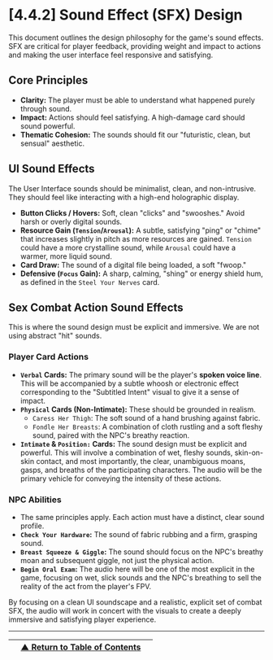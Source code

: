 <!-- Filename: LDD/[4] Art & Technical Implementation/[4.4] Audio Direction/[4.4.2] Sound Effect (SFX) Design.md -->

# [4.4.2] Sound Effect (SFX) Design

This document outlines the design philosophy for the game's sound effects. SFX are critical for player feedback, providing weight and impact to actions and making the user interface feel responsive and satisfying.

## Core Principles
*   **Clarity:** The player must be able to understand what happened purely through sound.
*   **Impact:** Actions should feel satisfying. A high-damage card should sound powerful.
*   **Thematic Cohesion:** The sounds should fit our "futuristic, clean, but sensual" aesthetic.

## UI Sound Effects
The User Interface sounds should be minimalist, clean, and non-intrusive. They should feel like interacting with a high-end holographic display.

*   **Button Clicks / Hovers:** Soft, clean "clicks" and "swooshes." Avoid harsh or overly digital sounds.
*   **Resource Gain (`Tension`/`Arousal`):** A subtle, satisfying "ping" or "chime" that increases slightly in pitch as more resources are gained. `Tension` could have a more crystalline sound, while `Arousal` could have a warmer, more liquid sound.
*   **Card Draw:** The sound of a digital file being loaded, a soft "fwoop."
*   **Defensive (`Focus` Gain):** A sharp, calming, "shing" or energy shield hum, as defined in the `Steel Your Nerves` card.

## Sex Combat Action Sound Effects
This is where the sound design must be explicit and immersive. We are not using abstract "hit" sounds.

### **Player Card Actions**
*   **`Verbal` Cards:** The primary sound will be the player's **spoken voice line**. This will be accompanied by a subtle whoosh or electronic effect corresponding to the "Subtitled Intent" visual to give it a sense of impact.
*   **`Physical` Cards (Non-Intimate):** These should be grounded in realism.
    *   `Caress Her Thigh`: The soft sound of a hand brushing against fabric.
    *   `Fondle Her Breasts`: A combination of cloth rustling and a soft fleshy sound, paired with the NPC's breathy reaction.
*   **`Intimate` & `Position:` Cards:** The sound design must be explicit and powerful. This will involve a combination of wet, fleshy sounds, skin-on-skin contact, and most importantly, the clear, unambiguous moans, gasps, and breaths of the participating characters. The audio will be the primary vehicle for conveying the intensity of these actions.

### **NPC Abilities**
*   The same principles apply. Each action must have a distinct, clear sound profile.
*   **`Check Your Hardware`:** The sound of fabric rubbing and a firm, grasping sound.
*   **`Breast Squeeze & Giggle`:** The sound should focus on the NPC's breathy moan and subsequent giggle, not just the physical action.
*   **`Begin Oral Exam`:** The audio here will be one of the most explicit in the game, focusing on wet, slick sounds and the NPC's breathing to sell the reality of the act from the player's FPV.

By focusing on a clean UI soundscape and a realistic, explicit set of combat SFX, the audio will work in concert with the visuals to create a deeply immersive and satisfying player experience.

---
| | [▲ Return to Table of Contents](../../README.md) | |
| :--- | :---: | ---: |